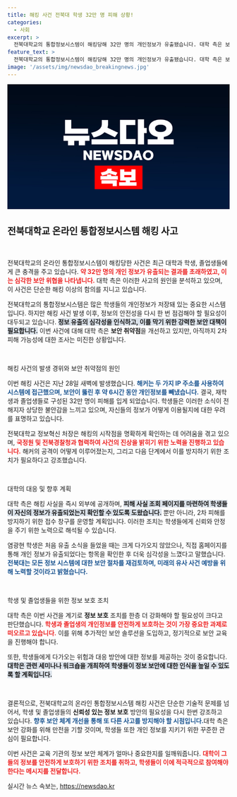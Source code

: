 ```yaml
---
title: 해킹 사건 전북대 학생 32만 명 피해 상황!
categories:
  - 사회
excerpt: >
  전북대학교의 통합정보시스템이 해킹당해 32만 명의 개인정보가 유출됐습니다. 대학 측은 보안 취약점을 개선 중이며, 피해 실태를 파악하고 있습니다. 이번 사건의 원인은 아직 조사 중입니다.
feature_text: >
  전북대학교의 통합정보시스템이 해킹당해 32만 명의 개인정보가 유출됐습니다. 대학 측은 보안 취약점을 개선 중이며, 피해 실태를 파악하고 있습니다. 이번 사건의 원인은 아직 조사 중입니다.
image: '/assets/img/newsdao_breakingnews.jpg'
---
```


<p><img src="/assets/img/newsdao_breakingnews.jpg" alt="implanttips 속보" /></p>

<h2 data-ke-size="size26">전북대학교 온라인 통합정보시스템 해킹 사고</h2>

<p data-ke-size="size16">&nbsp;</p>

<p>전북대학교의 온라인 통합정보시스템이 해킹당한 사건은 최근 대학과 학생, 졸업생들에게 큰 충격을 주고 있습니다. <b><span style="color: #ee2323;">약 32만 명의 개인 정보가 유출되는 결과를 초래하였고, 이는 심각한 보안 위협을 나타냅니다.</span></b> 대학 측은 이러한 사고의 원인을 분석하고 있으며, 이 사건은 단순한 해킹 이상의 함의를 지니고 있습니다.</p>

<p>전북대학교의 통합정보시스템은 많은 학생들의 개인정보가 저장돼 있는 중요한 시스템입니다. 하지만 해킹 사건 발생 이후, 정보의 안전성을 다시 한 번 점검해야 할 필요성이 대두되고 있습니다. <b><span style="background-color: #21538527;">정보 유출의 심각성을 인식하고, 이를 막기 위한 강력한 보안 대책이 필요합니다.</span></b> 이번 사건에 대해 대학 측은 <strong>보안 취약점</strong>을 개선하고 있지만, 아직까지 2차 피해 가능성에 대한 조사는 미진한 상황입니다.</p>

<p data-ke-size="size16">&nbsp;</p>

<p>해킹 사건의 발생 경위와 보안 취약점의 원인</p>

<p>이번 해킹 사건은 지난 28일 새벽에 발생했습니다. <b><span style="color: #1a5490;">해커는 두 가지 IP 주소를 사용하여 시스템에 접근했으며, 보안이 뚫린 후 약 6시간 동안 개인정보를 빼냈습니다.</span></b> 결국, 재학생과 졸업생들로 구성된 32만 명이 피해를 입게 되었습니다. 학생들은 이러한 소식이 전해지자 상당한 불안감을 느끼고 있으며, 자신들의 정보가 어떻게 이용될지에 대한 우려를 표명하고 있습니다.</p>

<p>전북대학교 정보혁신 처장은 해킹의 시작점을 명확하게 확인하는 데 어려움을 겪고 있으며, <b><span style="color: #ee2323;">국정원 및 전북경찰청과 협력하여 사건의 진상을 밝히기 위한 노력을 진행하고 있습니다.</span></b> 해커의 공격이 어떻게 이루어졌는지, 그리고 다음 단계에서 이를 방지하기 위한 조치가 필요하다고 강조했습니다.</p>

<p data-ke-size="size16">&nbsp;</p>

<p>대학의 대응 및 향후 계획</p>

<p>대학 측은 해킹 사실을 즉시 외부에 공개하며, <b><span style="background-color: #21538527;">피해 사실 조회 페이지를 마련하여 학생들이 자신의 정보가 유출되었는지 확인할 수 있도록 도왔습니다.</span></b> 뿐만 아니라, 2차 피해를 방지하기 위한 접수 창구를 운영할 계획입니다. 이러한 조치는 학생들에게 신뢰와 안정을 주기 위한 노력으로 해석될 수 있습니다.</p>

<p>염광현 학생은 처음 유출 소식을 들었을 때는 크게 다가오지 않았으나, 직접 홈페이지를 통해 개인 정보가 유출되었다는 항목을 확인한 후 더욱 심각성을 느꼈다고 말했습니다. <b><span style="color: #1a5490;">전북대는 모든 정보 시스템에 대한 보안 절차를 재검토하며, 미래의 유사 사건 예방을 위해 노력할 것이라고 밝혔습니다.</span></b></p>

<p data-ke-size="size16">&nbsp;</p>

<p>학생 및 졸업생들을 위한 정보 보호 조치</p>

<p>대학 측은 이번 사건을 계기로 <strong>정보 보호</strong> 조치를 한층 더 강화해야 할 필요성이 크다고 판단했습니다. <b><span style="color: #ee2323;">학생과 졸업생의 개인정보를 안전하게 보호하는 것이 가장 중요한 과제로 떠오르고 있습니다.</span></b> 이를 위해 추가적인 보안 솔루션을 도입하고, 정기적으로 보안 교육을 진행해야 합니다.</p>

<p>또한, 학생들에게 다가오는 위험과 대응 방안에 대한 정보를 제공하는 것이 중요합니다. <b><span style="background-color: #21538527;">대학은 관련 세미나나 워크숍을 개최하여 학생들이 정보 보안에 대한 인식을 높일 수 있도록 할 계획입니다.</span></b></p>

<p data-ke-size="size16">&nbsp;</p>

<p>결론적으로, 전북대학교의 온라인 통합정보시스템 해킹 사건은 단순한 기술적 문제를 넘어서, 학생 및 졸업생들의 <strong>신뢰성 있는 정보 보호</strong> 방안의 필요성을 다시 한번 강조하고 있습니다. <b><span style="color: #1a5490;">향후 보안 체계 개선을 통해 또 다른 사고를 방지해야 할 시점입니다.</span></b>대학 측은 보안 강화를 위해 만전을 기할 것이며, 학생들 또한 개인 정보를 지키기 위한 꾸준한 관심이 필요합니다. </p>

<p>이번 사건은 교육 기관의 정보 보안 체계가 얼마나 중요한지를 일깨워줍니다. <b><span style="color: #ee2323;">대학이 그들의 정보를 안전하게 보호하기 위한 조치를 취하고, 학생들이 이에 적극적으로 참여해야 한다는 메시지를 전달합니다.</span></b></p>
실시간 뉴스 속보는, <a href="https://newsdao.kr" rel="dofollow">https://newsdao.kr</a>


